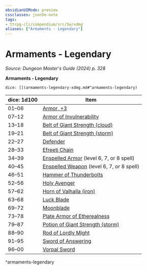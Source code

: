 ```yaml
---
obsidianUIMode: preview
cssclasses: json5e-note
tags:
- ttrpg-cli/compendium/src/5e/xdmg
aliases: ["Armaments - Legendary"]
---
```

# Armaments - Legendary
*Source: Dungeon Master's Guide (2024) p. 328* 

**Armaments - Legendary**

`dice: [](armaments-legendary-xdmg.md#^armaments-legendary)`

| dice: 1d100 | Item |
|-------------|------|
| 01–06 | [Armor, +3](3-Compendium/items/3-armor-xdmg.md) |
| 07–12 | [Armor of Invulnerability](3-Compendium/items/armor-of-invulnerability-xdmg.md) |
| 13–18 | [Belt of Giant Strength (cloud)](3-Compendium/items/belt-of-cloud-giant-strength-xdmg.md) |
| 19–21 | [Belt of Giant Strength (storm)](3-Compendium/items/belt-of-storm-giant-strength-xdmg.md) |
| 22–27 | [Defender](3-Compendium/items/defender-xdmg.md) |
| 28–33 | [Efreeti Chain](3-Compendium/items/efreeti-chain-xdmg.md) |
| 34–39 | [Enspelled Armor](3-Compendium/items/enspelled-armor-xdmg.md) (level 6, 7, or 8 spell) |
| 40–45 | [Enspelled Weapon](3-Compendium/items/enspelled-weapon-xdmg.md) (level 6, 7, or 8 spell) |
| 46–51 | [Hammer of Thunderbolts](3-Compendium/items/hammer-of-thunderbolts-xdmg.md) |
| 52–56 | [Holy Avenger](3-Compendium/items/holy-avenger-xdmg.md) |
| 57–62 | [Horn of Valhalla (iron)](3-Compendium/items/horn-of-valhalla-iron-xdmg.md) |
| 63–68 | [Luck Blade](3-Compendium/items/luck-blade-xdmg.md) |
| 69–72 | [Moonblade](3-Compendium/items/moonblade-xdmg.md) |
| 73–78 | [Plate Armor of Etherealness](3-Compendium/items/plate-armor-of-etherealness-xdmg.md) |
| 79–87 | [Potion of Giant Strength (storm)](3-Compendium/items/potion-of-storm-giant-strength-xdmg.md) |
| 88–90 | [Rod of Lordly Might](3-Compendium/items/rod-of-lordly-might-xdmg.md) |
| 91–95 | [Sword of Answering](3-Compendium/items/sword-of-answering-xdmg.md) |
| 96–00 | [Vorpal Sword](3-Compendium/items/vorpal-sword-xdmg.md) |
^armaments-legendary